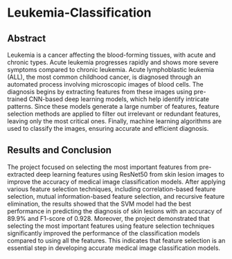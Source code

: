 # Leukemia-Classification
## Abstract
Leukemia is a cancer affecting the blood-forming tissues, with acute and chronic types. Acute leukemia progresses rapidly and shows more severe symptoms compared to chronic leukemia. Acute lymphoblastic leukemia (ALL), the most common childhood cancer, is diagnosed through an automated process involving microscopic images of blood cells. The diagnosis begins by extracting features from these images using pre-trained CNN-based deep learning models, which help identify intricate patterns. Since these models generate a large number of features, feature selection methods are applied to filter out irrelevant or redundant features, leaving only the most critical ones. Finally, machine learning algorithms are used to classify the images, ensuring accurate and efficient diagnosis.
## Results and Conclusion
The project focused on selecting the most important features from pre-extracted deep learning features using ResNet50 from skin lesion images to improve the accuracy of medical image classification models. After applying various feature selection techniques, including correlation-based feature selection, mutual information-based feature selection, and recursive feature elimination, the results showed that the SVM model had the best performance in predicting the diagnosis of skin lesions with an accuracy of 89.9% and F1-score of 0.928. Moreover, the project demonstrated that selecting the most important features using feature selection techniques significantly improved the performance of the classification models compared to using all the features. This indicates that feature selection is an essential step in developing accurate medical image classification models.
